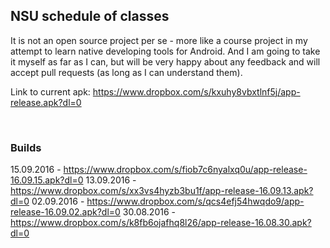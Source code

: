 ## NSU schedule of classes

It is not an open source project per se - more like a course project in my attempt to learn native developing tools for Android.
And I am going to take it myself as far as I can, but will be very happy about any feedback and will accept pull requests (as long as I can understand them).

Link to current apk: https://www.dropbox.com/s/kxuhy8vbxtlnf5j/app-release.apk?dl=0

&nbsp;
&nbsp;
### Builds
15.09.2016 - https://www.dropbox.com/s/fiob7c6nyalxq0u/app-release-16.09.15.apk?dl=0
13.09.2016 - https://www.dropbox.com/s/xx3vs4hyzb3bu1f/app-release-16.09.13.apk?dl=0
02.09.2016 - https://www.dropbox.com/s/qcs4efj54hwqdo9/app-release-16.09.02.apk?dl=0
30.08.2016 - https://www.dropbox.com/s/k8fb6ojafhq8l26/app-release-16.08.30.apk?dl=0
